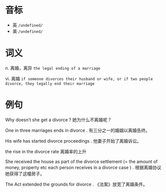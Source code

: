 # 音标

- 英 `/undefined/`
- 美 `/undefined/`

# 词义

n. 离婚，离异
`the legal ending of a marriage`

vi. 离婚
`if someone divorces their husband or wife, or if two people divorce, they legally end their marriage`

# 例句

Why doesn’t she get a divorce ?
她为什么不离婚呢？

One in three marriages ends in divorce .
有三分之一的婚姻以离婚告终。

His wife has started divorce proceedings .
他妻子开始了离婚诉讼。

the rise in the divorce rate
离婚率的上升

She received the house as part of the divorce settlement (= the amount of money, property etc each person receives in a divorce case ) .
根据离婚协议她获得了这幢房子。

The Act extended the grounds for divorce .
《法案》放宽了离婚条件。


